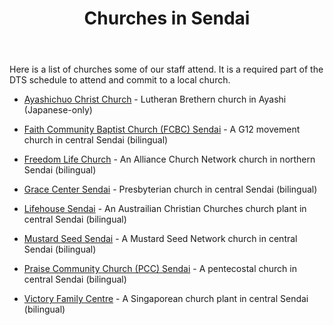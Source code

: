 ﻿---
id: churches
title: Churches in Sendai
---

Here is a list of churches some of our staff attend. It is a required part of the DTS schedule to attend and commit to a local church.

- [Ayashichuo Christ Church](https://ayashi.clbj.org/) - Lutheran Brethern church in Ayashi (Japanese-only)

- [Faith Community Baptist Church (FCBC) Sendai](https://fcbcsendai.org/) - A G12 movement church in central Sendai (bilingual)

- [Freedom Life Church](https://www.freedomlifesendai.org/) - An Alliance Church Network church in northern Sendai (bilingual)

- [Grace Center Sendai](https://www.gracecentersendai.com/worship) - Presbyterian church in central Sendai (bilingual)

- [Lifehouse Sendai](https://mylifehouse.com/sendai/) - An Austrailian Christian Churches church plant in central Sendai (bilingual)

- [Mustard Seed Sendai](https://www.mustardseedsendai.com/) - A Mustard Seed Network church in central Sendai (bilingual)

- [Praise Community Church (PCC) Sendai](https://www.pccsendai.com/) - A pentecostal church in central Sendai (bilingual)

- [Victory Family Centre](https://www.victoryjapan.jp/sendai) - A Singaporean church plant in central Sendai (bilingual)
